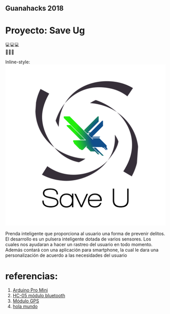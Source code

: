 ## Guanahacks 2018

# Proyecto: Save Ug

:computer::computer::computer:  
:iphone::iphone::iphone:  

Inline-style: 
![alt text](https://github.com/josewtf01/save_ug_guanahacks_18/blob/master/Logo_SaveU.png "Logo Title Text 1")

Prenda inteligente que proporciona al usuario una forma
de prevenir delitos.  
El desarrollo es un pulsera inteligente dotada de varios sensores.
Los cuales nos ayudaran a hacer un rastreo del usuario en todo momento.
Además contará con una aplicación para smartphone, la cual le dara
una personalización de acuerdo a las necesidades del usuario

# referencias:  
1. [Arduino Pro Mini](https://articulo.mercadolibre.com.mx/MLM-617891483-arduino-pro-mini-atmega328-_JM)
2. [HC-05 módulo bluetooth ](https://articulo.mercadolibre.com.mx/MLM-553731536-modulo-bluetooth-hc-05-inalambrico-maestro-esclavo-arduino-_JM)
3. [Módulo GPS](https://articulo.mercadolibre.com.mx/MLM-609817983-modulo-gps-de-navegacion-satelital-gt-u7-neo-6m-micro-stm32-_JM)
4. [hola mundo](https://www.google.com.mx/)
